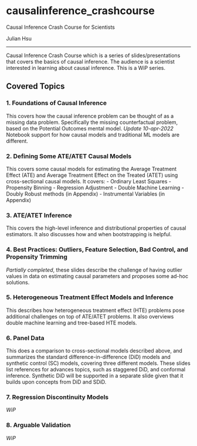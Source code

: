 # causalinference_crashcourse
Causal Inference Crash Course for Scientists 

Julian Hsu
***

Causal Inference Crash Course which is a series of slides/presentations that covers the basics of causal inference. The audience is a scientist interested in learning about causal inference. This is a WiP series. 


## Covered Topics
### 1. Foundations of Causal Inference
This covers how the causal inference problem can be thought of as a missing data problem. Specifically the missing counterfactual problem, based on the Potential Outcomes mental model.
*Update 10-apr-2022* Notebook support for how causal models and traditional ML models are different.


### 2. Defining Some ATE/ATET Causal Models
This covers some causal models for estimating the Average Treatment Effect (ATE) and Average Treatment Effect on the Treated (ATET) using cross-sectional causal models. It covers:
	- Ordinary Least Squares
	- Propensity Binning
	- Regression Adjustment
	- Double Machine Learning
	- Doubly Robust methods (in Appendix)
	- Instrumental Variables (in Appendix)

### 3. ATE/ATET Inference
This covers the high-level inference and distributional properties of causal estimators. It also discusses how and when bootstrapping is helpful.

### 4. Best Practices: Outliers, Feature Selection, Bad Control, and Propensity Trimming
*Partially completed*, these slides describe the challenge of having outlier values in data on estimating causal parameters and proposes some ad-hoc solutions. 

### 5. Heterogeneous Treatment Effect Models and Inference
This describes how heterogeneous treatment effect (HTE) problems pose additional challenges on top of ATE/ATET problems. It also overviews double machine learning and tree-based HTE models.

### 6. Panel Data
This does a comparison to cross-sectional models described above, and summarizes the standard difference-in-difference (DiD) models and synthetic control (SC) models, covering three different models. These slides list references for advances topics, such as staggered DiD, and conformal inference. Synthetic DiD will be supported in a separate slide given that it builds upon concepts from DiD and SDiD.

### 7. Regression Discontinuity Models
*WiP*

### 8. Arguable Validation
*WiP*


		